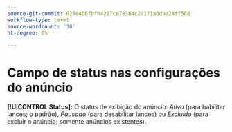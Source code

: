 ```yaml
---
source-git-commit: 029e406fbfb4217ce78364c2d1f1a6dae24ff588
workflow-type: tm+mt
source-wordcount: '30'
ht-degree: 0%

---
```

# Campo de status nas configurações do anúncio

**[!UICONTROL Status]:** O status de exibição do anúncio: *Ativo* (para habilitar lances; o padrão), *Pausado* (para desabilitar lances) ou *Excluído* (para excluir o anúncio; somente anúncios existentes).
